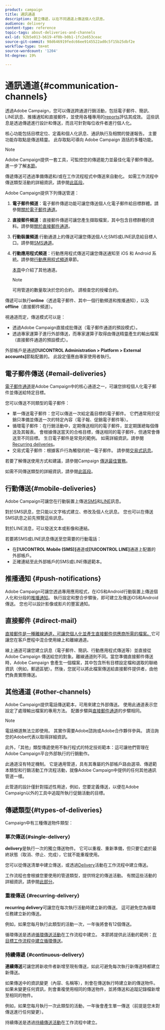 ```yaml
---
product: campaign
title: 通訊通道
description: 建立傳遞，以在不同通道上傳送個人化訊息。
audience: delivery
content-type: reference
topic-tags: about-deliveries-and-channels
exl-id: 92b5e013-b619-4f0b-b0b1-1fc2e653ceac
source-git-commit: 98d646919fedc66ee9145522ad0c5f15b25dbf2e
workflow-type: tm+mt
source-wordcount: '1204'
ht-degree: 19%

---
```


# 通訊通道{#communication-channels}

透過Adobe Campaign，您可以傳送跨通道行銷活動，包括電子郵件、簡訊、LINE訊息、推播通知和直接郵件，並使用各種專用的[reports](../../reporting/using/delivery-reports.md)評估其成效。 這些訊息是透過傳遞進行設計和傳送，而且可針對每位收件者進行個人化。

核心功能包括目標定位、定義和個人化訊息、通訊執行及相關的營運報告。 主要功能存取點是傳送精靈。 此存取點可導向 Adobe Campaign 涵括的多種功能。

>[!NOTE]
>
>Adobe Campaign提供一套工具，可監控您的傳遞能力並最佳化電子郵件傳送。 進一步了解[本節](../../delivery/using/about-deliverability.md)。

傳遞傳送可透過準備傳遞和/或在工作流程程式中傳送來自動化。 如需工作流程中傳送類型活動的詳細資訊，請參閱[此區段](../../workflow/using/about-action-activities.md)。

Adobe Campaign提供下列傳送管道：

1. **電子郵件頻道**：電子郵件傳遞功能可讓您傳送個人化電子郵件給目標群體。請參閱[關於電子郵件通道](../../delivery/using/about-email-channel.md)。
1. **直接郵件頻道**：直接郵件傳遞可讓您產生擷取檔案，其中包含目標群體的資料。請參閱[關於直接郵件通道](../../delivery/using/about-direct-mail-channel.md)。
1. **行動裝置頻道**:行動通道上的傳送可讓您傳送個人化SMS或LINE訊息給目標人口。請參閱[SMS通道](../../delivery/using/sms-channel.md)。
1. **行動應用程式頻道**：行動應用程式傳送可讓您傳送通知至 iOS 和 Android 系統。請參閱[行動應用程式頻道](../../delivery/using/about-mobile-app-channel.md)章節。

   [本頁](../../delivery/using/steps-about-delivery-creation-steps.md#other-channels)中介紹了其他通道。

   >[!NOTE]
   >
   >可用管道的數量取決於您的合約。 請檢查您的授權合約。

傳遞可以執行&#x200B;**online**（透過電子郵件、其中一個行動頻道和推播通知），以及&#x200B;**offline**（直接郵件頻道）。

視通道而定，傳送模式可以是：

* 透過Adobe Campaign直接成批傳送（電子郵件通道的預設模式）。
* 透過專家運算子進行外部傳送，而專家運算子取得由傳送精靈產生的輸出檔案（直接郵件通道的預設模式）。

外部帳戶是通過&#x200B;**[!UICONTROL Administration > Platform > External accounts]**&#x200B;節點配置的。 此設定僅應由專家使用者執行。

## 電子郵件傳送 {#email-deliveries}

[電子郵件通道](../../delivery/using/about-email-channel.md)是Adobe Campaign中的核心通道之一，可讓您排程個人化電子郵件並傳送給特定目標。

您可以傳送不同類型的電子郵件：

* 單一傳送電子郵件：您可以傳送一次給定義目標的電子郵件。 它們通常用於促銷只準備並傳送一次的特定內容（電子報、促銷電子郵件等）。
* 循環電子郵件：在行銷活動中，定期傳送相同的電子郵件，並定期匯總每個傳送及其報表。 會根據傳送當天的合格目標，傳送相同的電子郵件，但通常會傳送至不同目標。 生日電子郵件是常見的範例。 如需詳細資訊，請參閱[Recurring deliveries](../../workflow/using/recurring-delivery.md)。
* 交易式電子郵件：根據客戶行為觸發的統一電子郵件。 請參閱[交易式訊息](../../message-center/using/about-transactional-messaging.md)。

若要了解傳送使用方式和建議，請參閱Campaign [傳送最佳實務](../../delivery/using/delivery-best-practices.md)。

如需不同傳送類型的詳細資訊，請參閱[此區段](#types-of-deliveries)。

## 行動傳送{#mobile-deliveries}

Adobe Campaign可讓您在行動裝置上傳送[SMS](../../delivery/using/sms-channel.md)和[LINE](../../delivery/using/line-channel.md)訊息。

對於SMS訊息，您只能以文字格式建立、修改及個人化訊息。 您也可以在傳送SMS訊息之前先預覽這些訊息。

對於LINE消息，可以發送文本或影像和連結。

若要將SMS或LINE訊息傳送至您需要的行動電話：

* 在&#x200B;**[!UICONTROL Mobile (SMS)]**&#x200B;通道或&#x200B;**[!UICONTROL LINE]**&#x200B;通道上配置的外部帳戶。
* 正確連結至此外部帳戶的SMS或LINE傳遞範本。

## 推播通知 {#push-notifications}

Adobe Campaign可讓您透過專用應用程式，在iOS和Android行動裝置上傳送個人化和分段的[推播通知](../../delivery/using/about-mobile-app-channel.md)。 執行設定和整合步驟後，即可建立及傳送iOS和Android傳送。 您也可以設計影像或影片的豐富通知。

## 直接郵件 {#direct-mail}

[直接郵件是一種離線通道，可讓您個人化並產生直接郵件供應商所需的檔案。](../../delivery/using/about-direct-mail-channel.md)它可讓您在客戶歷程中混合使用線上和離線通道。

線上通道可讓您建立訊息（電子郵件、簡訊、行動應用程式傳送等）並直接從 Adobe Campaign 傳送給您的對象。離線通道則不同。當您準備直接郵件傳送時，Adobe Campaign 會產生一個檔案，其中包含所有目標設定檔和選取的聯絡資訊（例如，郵遞區號）。然後，您就可以將此檔案傳送給直接郵件提供者，由他們負責實際傳送。

## 其他通道 {#other-channels}

Adobe Campaign提供電話傳送範本，可用來建立外部傳送。 使用此通道表示您設定了處理輸出檔案的專用方法。 配置步驟與[直接郵件通道](../../delivery/using/about-direct-mail-channel.md)的步驟相同。

>[!NOTE]
>
>電話頻道無法立即使用。 其實作需要Adobe諮詢或Adobe合作夥伴參與。 請洽詢您的Adobe代表以取得詳細資訊。

此外，「其他」類型傳遞使用不執行程式的特定技術範本：這可讓他們管理在Adobe Campaign平台外部執行的行銷動作。

此通道沒有特定機制。 它是通用管道，具有其專屬的外部帳戶路由選項、傳遞範本類型和行銷活動工作流程活動，就像Adobe Campaign中提供的任何其他通訊管道一樣。

此管道的設計僅針對描述性用途，例如，您要定義傳送，以便在Adobe Campaign以外的工具中追蹤所執行促銷活動的目標。

## 傳遞類型{#types-of-deliveries}

Campaign中有三種傳送物件類型：

### 單次傳送{#single-delivery}

**delivery**&#x200B;是執行一次的獨立傳送物件。 它可以重複、重新準備，但只要它處於最終狀態（取消、停止、完成），它就不能重複使用。

您可以從傳送清單中建立傳送，或透過[Delivery](../../workflow/using/delivery.md)活動在工作流程中建立傳送。

工作流程也會根據您要使用的管道類型，提供特定的傳送活動。 有關這些活動的詳細資訊，請參閱[此部分](../../workflow/using/cross-channel-deliveries.md)。

### 重複傳送 {#recurring-delivery}

**recurring delivery**&#x200B;可讓您在每次執行活動時建立新的傳送。 這可避免您為循環任務建立新的傳送。

例如，如果您每月執行此類型的活動一次，一年後將會有12個傳送。

循環傳送是透過[循環傳送活動](../../workflow/using/recurring-delivery.md)在工作流程中建立。 本節將提供此活動的範例：[在目標工作流程中建立循環傳送](../../workflow/using/sending-a-birthday-email.md#creating-a-recurring-delivery-in-a-targeting-workflow)。

### 持續傳遞 {#continuous-delivery}

**連續傳送**&#x200B;可讓您將新收件者新增至現有傳送，如此可避免每次執行新傳送時都建立新傳送。

如果傳送中的資訊變更（內容、名稱等），則會在傳送執行時建立新的傳送物件。 如果未變更任何資訊，則會重複使用相同的傳送物件，並將傳送和追蹤記錄檔新增至相同的物件。

例如，如果您每月執行一次此類型的活動，一年後會產生單一傳送（前提是您未對傳送進行任何變更）。

持續傳送是透過[持續傳送活動](../../workflow/using/continuous-delivery.md)在工作流程中建立。
